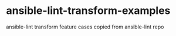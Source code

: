 # ansible-lint-transform-examples
ansible-lint transform feature cases copied from ansible-lint repo

